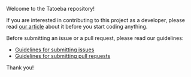 Welcome to the Tatoeba repository!

If you are interested in contributing to this project as a developer, please read [our article](https://github.com/Tatoeba/tatoeba2/wiki/Contributing-as-a-developer) about it before you start coding anything.

Before submitting an issue or a pull request, please read our guidelines:

* [Guidelines for submitting issues](https://github.com/Tatoeba/tatoeba2/wiki/Guidelines-for-submitting-issues)
* [Guidelines for submitting pull requests](https://github.com/Tatoeba/tatoeba2/wiki/Guidelines-for-submitting-pull-requests)

Thank you!
